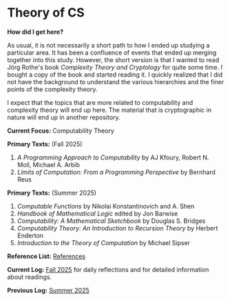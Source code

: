 # Theory of CS 

**How did I get here?** 

As usual, it is not necessarily a short path to how I ended up studying a particular area. It has been a confluence of events that ended up merging together into this study. However, the short version is that I wanted to read Jörg Rothe's book *Complexity Theory and Cryptology* for quite some time. I bought a copy of the book and started reading it. I quickly realized that I did not have the background to understand the various hierarchies and the finer points of the complexity theory. 

I expect that the topics that are more related to computability and complexity theory will end up here. The material that is cryptographic in nature will end up in another repository.

**Current Focus:** Computability Theory

**Primary Texts:** (Fall 2025)
1. *A Programming Approach to Computability* by AJ Kfoury, Robert N. Moll, Michael A. Arbib
2. *Limits of Computation: From a Programming Perspective* by Bernhard Reus

**Primary Texts:** (Summer 2025)

1. *Computable Functions* by Nikolai Konstantinovich and A. Shen
2. *Handbook of Mathematical Logic* edited by Jon Barwise
3. *Computability: A Mathematical Sketchbook* by Douglas S. Bridges
4. *Computability Theory: An Introduction to Recursion Theory* by Herbert Enderton
5. *Introduction to the Theory of Computation* by Michael Sipser

**Reference List:** [References](./references.md)

**Current Log:** [Fall 2025](./fall2025.md) for daily reflections and for detailed information about readings.

**Previous Log:** [Summer 2025](./summer2025.md) 